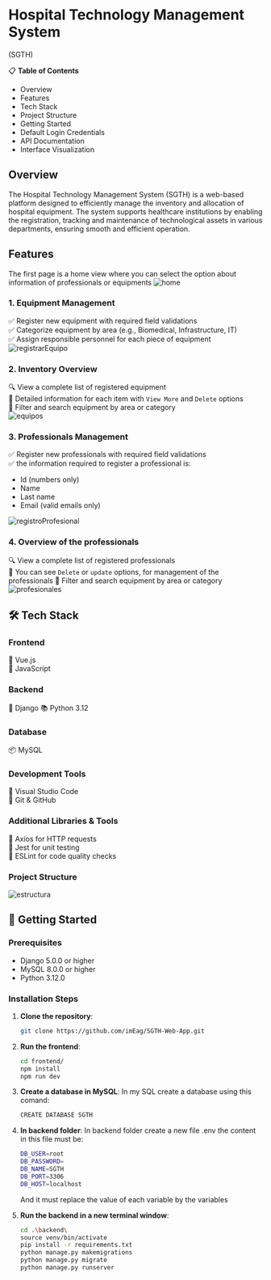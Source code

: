 #  Hospital Technology Management System
(SGTH)

📋 **Table of Contents**
- Overview
- Features
- Tech Stack
- Project Structure
- Getting Started
- Default Login Credentials
- API Documentation
- Interface Visualization

## Overview
 
The Hospital Technology Management System (SGTH) is a web-based platform designed to efficiently manage the inventory and allocation of hospital equipment. The system supports healthcare institutions by enabling the registration, tracking and maintenance of technological assets in various departments, ensuring smooth and efficient operation.


## Features
The first page is a home view where you can select the option about information of professionals or equipments 
![home](./frontend/src/assets/images/home.png)

### 1. Equipment Management
✅ Register new equipment with required field validations  
✅ Categorize equipment by area (e.g., Biomedical, Infrastructure, IT)  
✅ Assign responsible personnel for each piece of equipment  
![registrarEquipo](./frontend/src/assets/images/registrarEquipo.jpg)


### 2. Inventory Overview
🔍 View a complete list of registered equipment  
📝 Detailed information for each item with `View More` and `Delete` options  
🔄 Filter and search equipment by area or category  
![equipos](./frontend/src/assets/images/equipos.jpg)

### 3. Professionals Management
✅ Register new professionals with required field validations  
✅ the information required to register a professional is:
- Id (numbers only)
- Name
- Last name
- Email (valid emails only)

![registroProfesional](./frontend/src/assets/images/registroProfesional.jpg)


### 4. Overview of the professionals 
🔍 View a complete list of registered professionals  
📝 You can see `Delete` or `update` options, for management of the professionals
🔄 Filter and search equipment by area or category  
![profesionales](./frontend/src/assets/images/profesionales.jpg)

## 🛠 Tech Stack
### Frontend
🎨 Vue.js  
🎠 JavaScript  

### Backend
🚀 Django
📚 Python 3.12

### Database
📦 MySQL  

### Development Tools
📝 Visual Studio Code  
🐙 Git & GitHub  

### Additional Libraries & Tools
📡 Axios for HTTP requests  
🧪 Jest for unit testing  
🚦 ESLint for code quality checks  

### Project Structure
![estructura](./frontend/src/assets/images/2.jpg)


## 🚀 Getting Started
### Prerequisites
- Django 5.0.0 or higher
- MySQL 8.0.0 or higher
- Python 3.12.0

### Installation Steps
1. **Clone the repository**:
    ```bash
    git clone https://github.com/imEag/SGTH-Web-App.git
    ```

2. **Run the frontend**:
    ```bash
    cd frontend/
    npm install
    npm run dev
    ```

3. **Create a database in MySQL**:
In my SQL create a database using this comand: 
    ```bash
    CREATE DATABASE SGTH
    ```

4. **In backend folder**:
In backend folder create a new file .env the content in this file must be:
    ```bash
    DB_USER=root
    DB_PASSWORD=
    DB_NAME=SGTH
    DB_PORT=3306
    DB_HOST=localhost
    ```
    And it must replace the value of each variable by the variables


5. **Run the backend in a new terminal window**:
    ```bash
    cd .\backend\
    source venv/bin/activate
    pip install -r requirements.txt
    python manage.py makemigrations
    python manage.py migrate
    python manage.py runserver
    ```


